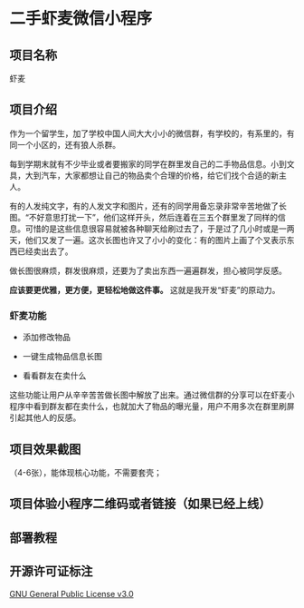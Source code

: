# 二手虾麦微信小程序

## 项目名称
虾麦

## 项目介绍
作为一个留学生，加了学校中国人间大大小小的微信群，有学校的，有系里的，有同一个小区的，还有狼人杀群。

每到学期末就有不少毕业或者要搬家的同学在群里发自己的二手物品信息。小到文具，大到汽车，大家都想让自己的物品卖个合理的价格，给它们找个合适的新主人。

有的人发纯文字，有的人发文字和图片，还有的同学用备忘录非常辛苦地做了长图。“不好意思打扰一下”，他们这样开头，然后连着在三五个群里发了同样的信息。可惜的是这些信息很容易就被各种聊天给刷过去了，于是过了几小时或是一两天，他们又发了一遍。这次长图也许又了小小的变化：有的图片上画了个叉表示东西已经卖出去了。

做长图很麻烦，群发很麻烦，还要为了卖出东西一遍遍群发，担心被同学反感。

**应该要更优雅，更方便，更轻松地做这件事。** 这就是我开发“虾麦”的原动力。

### 虾麦功能

- 添加修改物品

- 一键生成物品信息长图

- 看看群友在卖什么

这些功能让用户从辛辛苦苦做长图中解放了出来。通过微信群的分享可以在虾麦小程序中看到群友都在卖什么，也就加大了物品的曝光量，用户不用多次在群里刷屏引起其他人的反感。


## 项目效果截图
（4-6张），能体现核心功能，不需要套壳；


## 项目体验小程序二维码或者链接（如果已经上线）

## 部署教程

## 开源许可证标注

[GNU General Public License v3.0](./LICENSE)

